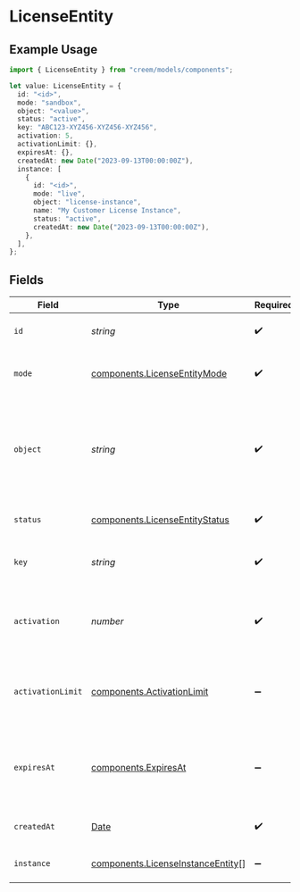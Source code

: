 # LicenseEntity

## Example Usage

```typescript
import { LicenseEntity } from "creem/models/components";

let value: LicenseEntity = {
  id: "<id>",
  mode: "sandbox",
  object: "<value>",
  status: "active",
  key: "ABC123-XYZ456-XYZ456-XYZ456",
  activation: 5,
  activationLimit: {},
  expiresAt: {},
  createdAt: new Date("2023-09-13T00:00:00Z"),
  instance: [
    {
      id: "<id>",
      mode: "live",
      object: "license-instance",
      name: "My Customer License Instance",
      status: "active",
      createdAt: new Date("2023-09-13T00:00:00Z"),
    },
  ],
};
```

## Fields

| Field                                                                                         | Type                                                                                          | Required                                                                                      | Description                                                                                   | Example                                                                                       |
| --------------------------------------------------------------------------------------------- | --------------------------------------------------------------------------------------------- | --------------------------------------------------------------------------------------------- | --------------------------------------------------------------------------------------------- | --------------------------------------------------------------------------------------------- |
| `id`                                                                                          | *string*                                                                                      | :heavy_check_mark:                                                                            | Unique identifier for the object.                                                             |                                                                                               |
| `mode`                                                                                        | [components.LicenseEntityMode](../../models/components/licenseentitymode.md)                  | :heavy_check_mark:                                                                            | String representing the environment.                                                          |                                                                                               |
| `object`                                                                                      | *string*                                                                                      | :heavy_check_mark:                                                                            | A string representing the object’s type. Objects of the same type share the same value.       |                                                                                               |
| `status`                                                                                      | [components.LicenseEntityStatus](../../models/components/licenseentitystatus.md)              | :heavy_check_mark:                                                                            | The current status of the license key.                                                        | active                                                                                        |
| `key`                                                                                         | *string*                                                                                      | :heavy_check_mark:                                                                            | The license key.                                                                              | ABC123-XYZ456-XYZ456-XYZ456                                                                   |
| `activation`                                                                                  | *number*                                                                                      | :heavy_check_mark:                                                                            | The number of instances that this license key was activated.                                  | 5                                                                                             |
| `activationLimit`                                                                             | [components.ActivationLimit](../../models/components/activationlimit.md)                      | :heavy_minus_sign:                                                                            | The activation limit. Null if activations are unlimited.                                      | 1                                                                                             |
| `expiresAt`                                                                                   | [components.ExpiresAt](../../models/components/expiresat.md)                                  | :heavy_minus_sign:                                                                            | The date the license key expires. Null if it does not have an expiration date.                | 2023-09-13T00:00:00Z                                                                          |
| `createdAt`                                                                                   | [Date](https://developer.mozilla.org/en-US/docs/Web/JavaScript/Reference/Global_Objects/Date) | :heavy_check_mark:                                                                            | The creation date of the license key.                                                         | 2023-09-13T00:00:00Z                                                                          |
| `instance`                                                                                    | [components.LicenseInstanceEntity](../../models/components/licenseinstanceentity.md)[]        | :heavy_minus_sign:                                                                            | Associated license instances.                                                                 |                                                                                               |